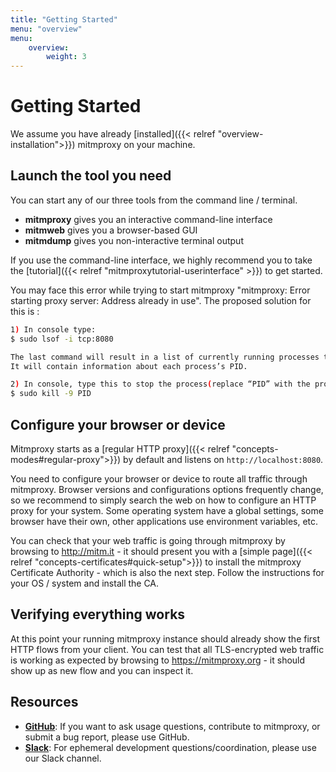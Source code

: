 ```yaml
---
title: "Getting Started"
menu: "overview"
menu:
    overview:
        weight: 3
---
```


# Getting Started

We assume you have already [installed]({{< relref "overview-installation">}}) mitmproxy on
your machine.

## Launch the tool you need

You can start any of our three tools from the command line / terminal.

* **mitmproxy** gives you an interactive command-line interface
* **mitmweb** gives you a browser-based GUI
* **mitmdump** gives you non-interactive terminal output

If you use the command-line interface, we highly recommend you to take the [tutorial]({{< relref "mitmproxytutorial-userinterface" >}}) to get started.

You may face this error while trying to start mitmproxy "mitmproxy: Error starting proxy server: Address already in use".
The proposed solution for this is :
```bash
1) In console type:
$ sudo lsof -i tcp:8080

The last command will result in a list of currently running processes that will be displayed for you.
It will contain information about each process’s PID.

2) In console, type this to stop the process(replace “PID” with the process ID you want to kill):
$ sudo kill -9 PID
```              


## Configure your browser or device

Mitmproxy starts as a [regular HTTP proxy]({{< relref
"concepts-modes#regular-proxy">}}) by default and listens on `http://localhost:8080`.

You need to configure your browser or device to route all traffic through mitmproxy.
Browser versions and configurations options frequently change, so we recommend to simply search the
web on how to configure an HTTP proxy for your system. Some operating system
have a global settings, some browser have their own, other applications use
environment variables, etc.

You can check that your web traffic is going through mitmproxy by browsing to
http://mitm.it - it should present you with a [simple page]({{< relref
"concepts-certificates#quick-setup">}}) to install the mitmproxy Certificate
Authority - which is also the next step. Follow the instructions for your OS /
system and install the CA.

## Verifying everything works

At this point your running mitmproxy instance should already show the first HTTP
flows from your client. You can test that all TLS-encrypted web traffic is
working as expected by browsing to https://mitmproxy.org - it should show up as
new flow and you can inspect it.

## Resources

* [**GitHub**](https://github.com/mitmproxy/mitmproxy): If you want to ask usage questions, contribute
  to mitmproxy, or submit a bug report, please use GitHub.
* [**Slack**](https://mitmproxy.slack.com): For ephemeral development questions/coordination, please use our Slack channel.
